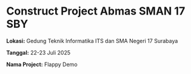 # Construct Project Abmas SMAN 17 SBY

**Lokasi:** Gedung Teknik Informatika ITS dan SMA Negeri 17 Surabaya

**Tanggal:** 22-23 Juli 2025

**Nama Project:** Flappy Demo
